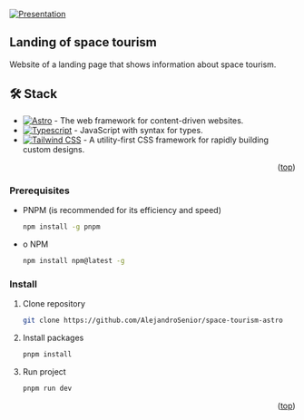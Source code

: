<a name="readme-top"></a>

<div align=center">
<a href="https://space-tourism-astro-nine.vercel.app">
  <img src="./public/img/presentation.avif" alt="Presentation" />
</a>

## Landing of space tourism

Website of a landing page that shows information about space tourism.
</div>

## 🛠️ Stack

- [![Astro][astro-badge]][astro-url] - The web framework for content-driven websites.
- [![Typescript][typescript-badge]][typescript-url] - JavaScript with syntax for types.
- [![Tailwind CSS][tailwind-badge]][tailwind-url] - A utility-first CSS framework for rapidly building custom designs.

<p align="right">(<a href="#readme-top">top</a>)</p>

[astro-url]: https://astro.build/
[typescript-url]: https://www.typescriptlang.org/
[tailwind-url]: https://tailwindcss.com/
[astro-badge]: https://img.shields.io/badge/Astro-fff?style=for-the-badge&logo=astro&logoColor=bd303a&color=352563
[typescript-badge]: https://img.shields.io/badge/Typescript-007ACC?style=for-the-badge&logo=typescript&logoColor=white&color=blue
[tailwind-badge]: https://img.shields.io/badge/Tailwind-ffffff?style=for-the-badge&logo=tailwindcss&logoColor=38bdf8

### Prerequisites

- PNPM (is recommended for its efficiency and speed)

  ```sh
  npm install -g pnpm
  ```

- o NPM

  ```sh
  npm install npm@latest -g
  ```

### Install

1. Clone repository

   ```sh
   git clone https://github.com/AlejandroSenior/space-tourism-astro
   ```

2. Install packages

   ```sh
   pnpm install
   ```

3. Run project

   ```sh
   pnpm run dev
   ```

<p align="right">(<a href="#readme-top">top</a>)</p>
